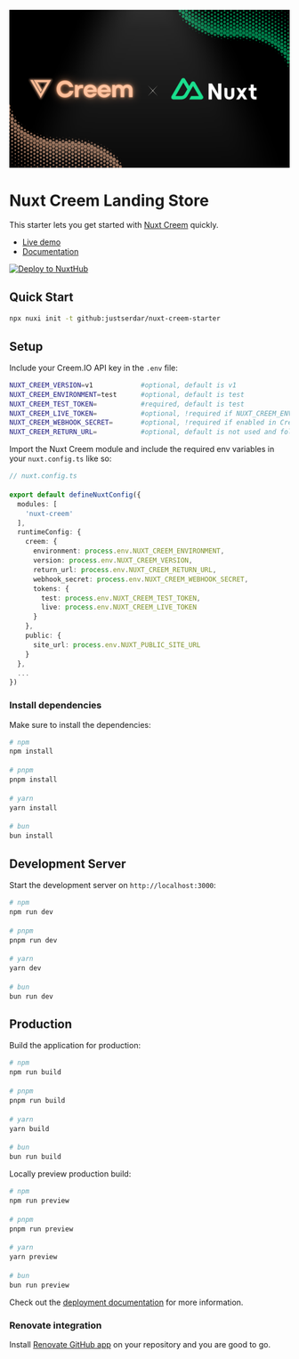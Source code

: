 ![Nuxt Creem](https://github.com/justserdar/nuxt-creem-starter/blob/main/public/nuxt-creemio-banner.png)

# Nuxt Creem Landing Store

This starter lets you get started with [Nuxt Creem](https://github.com/justserdar/nuxt-creem) quickly.

- [Live demo](https://creem.justserdar.dev/)
- [Documentation](https://nuxt-creem.justserdar.dev/)

[![Deploy to NuxtHub](https://hub.nuxt.com/button.svg)](https://hub.nuxt.com/new?repo=nuxt-ui-pro/landing)

## Quick Start

```bash [Terminal]
npx nuxi init -t github:justserdar/nuxt-creem-starter
```

## Setup

Include your Creem.IO API key in the `.env` file:

```bash
NUXT_CREEM_VERSION=v1            #optional, default is v1
NUXT_CREEM_ENVIRONMENT=test      #optional, default is test
NUXT_CREEM_TEST_TOKEN=           #required, default is test
NUXT_CREEM_LIVE_TOKEN=           #optional, !required if NUXT_CREEM_ENVIRONMENT is live
NUXT_CREEM_WEBHOOK_SECRET=       #optional, !required if enabled in Creem.IO
NUXT_CREEM_RETURN_URL=           #optional, default is not used and follows Creem.IO Product return url
```

Import the Nuxt Creem module and include the required env variables in your `nuxt.config.ts` like so:

```ts
// nuxt.config.ts

export default defineNuxtConfig({
  modules: [
    'nuxt-creem'
  ],
  runtimeConfig: {
    creem: {
      environment: process.env.NUXT_CREEM_ENVIRONMENT,
      version: process.env.NUXT_CREEM_VERSION,
      return_url: process.env.NUXT_CREEM_RETURN_URL,
      webhook_secret: process.env.NUXT_CREEM_WEBHOOK_SECRET,
      tokens: {
        test: process.env.NUXT_CREEM_TEST_TOKEN,
        live: process.env.NUXT_CREEM_LIVE_TOKEN
      }
    },
    public: {
      site_url: process.env.NUXT_PUBLIC_SITE_URL
    }
  },
  ...
})
```

### Install dependencies

Make sure to install the dependencies:

```bash
# npm
npm install

# pnpm
pnpm install

# yarn
yarn install

# bun
bun install
```

## Development Server

Start the development server on `http://localhost:3000`:

```bash
# npm
npm run dev

# pnpm
pnpm run dev

# yarn
yarn dev

# bun
bun run dev
```

## Production

Build the application for production:

```bash
# npm
npm run build

# pnpm
pnpm run build

# yarn
yarn build

# bun
bun run build
```

Locally preview production build:

```bash
# npm
npm run preview

# pnpm
pnpm run preview

# yarn
yarn preview

# bun
bun run preview
```

Check out the [deployment documentation](https://nuxt.com/docs/getting-started/deployment) for more information.

### Renovate integration

Install [Renovate GitHub app](https://github.com/apps/renovate/installations/select_target) on your repository and you are good to go.

